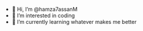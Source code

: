 - 👋 Hi, I’m @hamza7assanM
- 👀 I’m interested in coding
- 🌱 I’m currently learning whatever makes me better 

<!---
hamza7assanM/hamza7assanM is a ✨ special ✨ repository because its `README.md` (this file) appears on your GitHub profile.
You can click the Preview link to take a look at your changes.
--->
